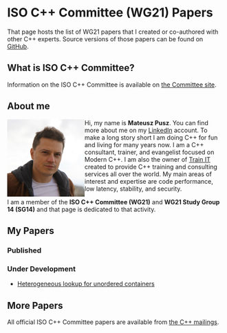# ISO C++ Committee (WG21) Papers

That page hosts the list of WG21 papers that I created or co-authored with other C++ experts. Source versions of those papers can be found on [GitHub](https://github.com/mpusz/wg21_papers).

## What is ISO C++ Committee?

Information on the ISO C++ Committee is available on [the Committee site](https://isocpp.org/std/the-committee).

## About me

<img align="left" src="img/Mateusz_Pusz.jpg" alt="Mateusz Pusz" height="180" width="180">

Hi, my name is **Mateusz Pusz**. You can find more about me on my [LinkedIn](https://www.linkedin.com/in/mpusz) account. To make a long story short I am doing C++ for fun and living for many years now. I am a C++ consultant, trainer, and evangelist focused on Modern C++. I am also the owner of [Train IT](http://train-it.eu) created to provide C++ training and consulting services all over the world. My main areas of interest and expertise are code performance, low latency, stability, and security.

I am a member of the **ISO C++ Committee (WG21)** and **WG21 Study Group 14 (SG14)** and that page is dedicated to that activity.

## My Papers

### Published

### Under Development

- [Heterogeneous lookup for unordered containers](papers/unordered_heterogeneous_lookup.html)

## More Papers

All official ISO C++ Committee papers are available from [the C++ mailings](http://open-std.org/jtc1/sc22/wg21/docs/papers).
